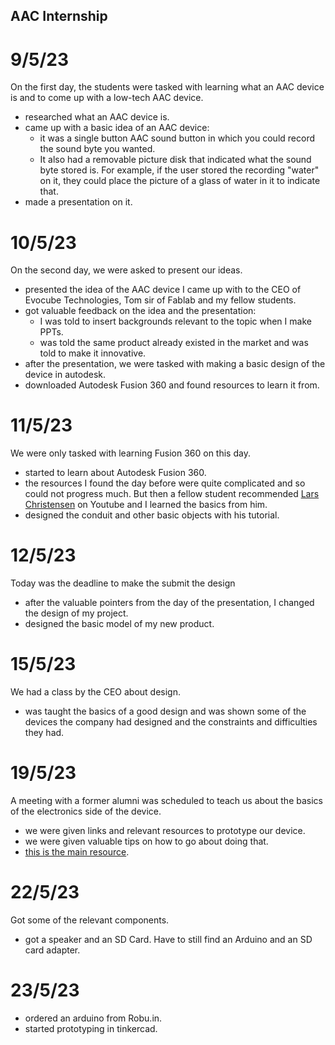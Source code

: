 ## AAC Internship


# 9/5/23
On the first day, the students were tasked with learning what an AAC device is and to come up with a low-tech AAC device.

* researched what an AAC device is.
* came up with a basic idea of an AAC device: 
    + it was a single button AAC sound button in which you could record the sound byte you wanted. 
    + It also had a removable picture disk that indicated what the sound byte stored is. For example, if the user stored the recording "water" on    it,       they could place the picture of a glass of water in it to indicate that.
* made a presentation on it.


# 10/5/23
On the second day, we were asked to present our ideas.

* presented the idea of the AAC device I came up with to the CEO of Evocube Technologies, Tom sir of Fablab and my fellow students.
* got valuable feedback on the idea and the presentation:
    + I was told to insert backgrounds relevant to the topic when I make PPTs.
    + was told the same product already existed in the market and was told to make it innovative. 
* after the presentation, we were tasked with making a basic design of the device in autodesk.
* downloaded Autodesk Fusion 360 and found resources to learn it from.


# 11/5/23
We were only tasked with learning Fusion 360 on this day.

* started to learn about Autodesk Fusion 360.
* the resources I found the day before were quite complicated and so could not progress much. But then a fellow student recommended [Lars Christensen](https://youtube.com/playlist?list=PL40d7srwyc_Ow4aaOGXlP2idPGwD7ruKg) on       Youtube and I learned the basics from him.
* designed the conduit and other basic objects with his tutorial.


# 12/5/23
Today was the deadline to make the submit the design

* after the valuable pointers from the day of the presentation, I changed the design of my project.
* designed the basic model of my new product.

# 15/5/23
We had a class by the CEO about design.

* was taught the basics of a good design and was shown some of the devices the company had designed and the constraints and difficulties they had.


# 19/5/23
A meeting with a former alumni was scheduled to teach us about the basics of the electronics side of the device.

* we were given links and relevant resources to prototype our device.
* we were given valuable tips on how to go about doing that.
* [this is the main resource](https://www.instructables.com/Audio-Player-Using-Arduino-With-Micro-SD-Card/).


# 22/5/23
Got some of the relevant components.

* got a speaker and an SD Card. Have to still find an Arduino and an SD card adapter. 

# 23/5/23
* ordered an arduino from Robu.in.
* started prototyping in tinkercad.



